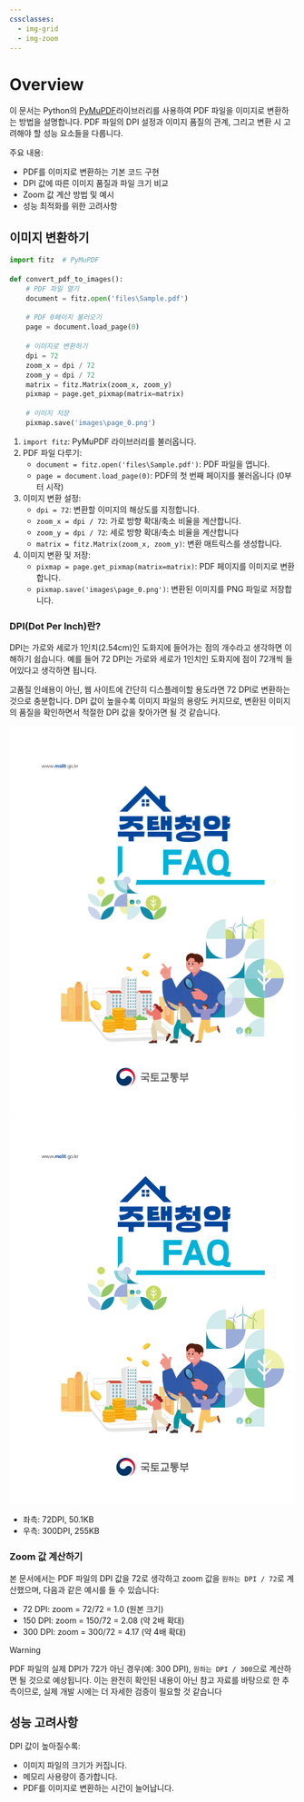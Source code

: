 ```yaml
---
cssclasses:
  - img-grid
  - img-zoom
---
```

# Overview

이 문서는 Python의 [PyMuPDF](https://pymupdf.readthedocs.io/en/latest/)라이브러리를 사용하여 PDF 파일을 이미지로 변환하는 방법을 설명합니다. PDF 파일의 DPI 설정과 이미지 품질의 관계, 그리고 변환 시 고려해야 할 성능 요소들을 다룹니다. 

주요 내용:
- PDF를 이미지로 변환하는 기본 코드 구현
- DPI 값에 따른 이미지 품질과 파일 크기 비교
- Zoom 값 계산 방법 및 예시
- 성능 최적화를 위한 고려사항

## 이미지 변환하기

```python
import fitz  # PyMuPDF

def convert_pdf_to_images():
	# PDF 파일 열기
	document = fitz.open('files\Sample.pdf')

	# PDF 0페이지 불러오기
	page = document.load_page(0)

	# 이미지로 변환하기
	dpi = 72
	zoom_x = dpi / 72
	zoom_y = dpi / 72
	matrix = fitz.Matrix(zoom_x, zoom_y)
	pixmap = page.get_pixmap(matrix=matrix)

	# 이미지 저장
	pixmap.save('images\page_0.png')
```

1. `import fitz`: PyMuPDF 라이브러리를 불러옵니다.
2. PDF 파일 다루기:
	- `document = fitz.open('files\Sample.pdf')`: PDF 파일을 엽니다.
	- `page = document.load_page(0)`: PDF의 첫 번째 페이지를 불러옵니다 (0부터 시작)
3. 이미지 변환 설정:
	- `dpi = 72`: 변환할 이미지의 해상도를 지정합니다.
	- `zoom_x = dpi / 72`: 가로 방향 확대/축소 비율을 계산합니다.
	- `zoom_y = dpi / 72`: 세로 방향 확대/축소 비율을 계산합니다
	- `matrix = fitz.Matrix(zoom_x, zoom_y)`: 변환 매트릭스를 생성합니다.
4. 이미지 변환 및 저장:
	- `pixmap = page.get_pixmap(matrix=matrix)`: PDF 페이지를 이미지로 변환합니다.
	- `pixmap.save('images\page_0.png')`: 변환된 이미지를 PNG 파일로 저장합니다.

### DPI(Dot Per Inch)란?

DPI는 가로와 세로가 1인치(2.54cm)인 도화지에 들어가는 점의 개수라고 생각하면 이해하기 쉽습니다. 예를 들어 72 DPI는 가로와 세로가 1인치인 도화지에 점이 72개씩 들어있다고 생각하면 됩니다.

고품질 인쇄용이 아닌, 웹 사이트에 간단히 디스플레이할 용도라면 72 DPI로 변환하는 것으로 충분합니다. DPI 값이 높을수록 이미지 파일의 용량도 커지므로, 변환된 이미지의 품질을 확인하면서 적절한 DPI 값을 찾아가면 될 것 같습니다.

![pdf_72dpi](assets/images/pdf_72dpi.png)
![pdf_300dpi](assets/images/pdf_300dpi.png)

- 좌측: 72DPI, 50.1KB
- 우측: 300DPI, 255KB

### Zoom 값 계산하기

본 문서에서는 PDF 파일의 DPI 값을 72로 생각하고 zoom 값을 `원하는 DPI / 72`로 계산했으며, 다음과 같은 예시를 들 수 있습니다:

- 72 DPI: zoom = 72/72 = 1.0 (원본 크기)
- 150 DPI: zoom = 150/72 = 2.08 (약 2배 확대)
- 300 DPI: zoom = 300/72 = 4.17 (약 4배 확대)

> [!warning]
PDF 파일의 실제 DPI가 72가 아닌 경우(예: 300 DPI), `원하는 DPI / 300`으로 계산하면 될 것으로 예상됩니다. 이는 완전히 확인된 내용이 아닌 참고 자료를 바탕으로 한 추측이므로, 실제 개발 시에는 더 자세한 검증이 필요할 것 같습니다

## 성능 고려사항

DPI 값이 높아질수록:

- 이미지 파일의 크기가 커집니다.
- 메모리 사용량이 증가합니다.
- PDF를 이미지로 변환하는 시간이 늘어납니다.